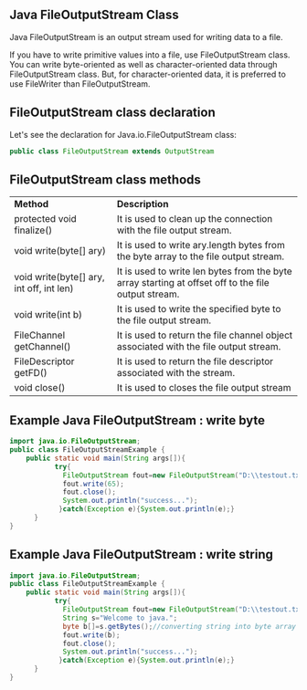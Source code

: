 ## Java FileOutputStream Class
Java FileOutputStream is an output stream used for writing data to a file.

If you have to write primitive values into a file, use FileOutputStream class. You can write byte-oriented as well as character-oriented data through FileOutputStream class. But, for character-oriented data, it is preferred to use FileWriter than FileOutputStream.

## FileOutputStream class declaration
Let's see the declaration for Java.io.FileOutputStream class:
```java
public class FileOutputStream extends OutputStream  
```

## FileOutputStream class methods
<table>
  <tr><td><b>Method</b></td>	<td><b>Description</b></td></tr>
  <tr><td>protected void finalize()</td><td>	It is used to clean up the connection with the file output stream.</td></tr>
<tr><td>void write(byte[] ary)	</td><td>It is used to write ary.length bytes from the byte array to the file output stream.</td></tr>
<tr><td>void write(byte[] ary, int off, int len)</td><td>	It is used to write len bytes from the byte array starting at offset off to the file output stream.</td></tr>
<tr><td>void write(int b)	</td><td>It is used to write the specified byte to the file output stream.</td></tr>
<tr><td>FileChannel getChannel()	</td><td>It is used to return the file channel object associated with the file output stream.</td></tr>
<tr><td>FileDescriptor getFD()	</td><td>It is used to return the file descriptor associated with the stream.</td></tr>
<tr><td>void close()	</td><td>It is used to closes the file output stream</td></tr>
</table>  

## Example Java FileOutputStream : write byte
```java
import java.io.FileOutputStream;  
public class FileOutputStreamExample {  
    public static void main(String args[]){    
           try{    
             FileOutputStream fout=new FileOutputStream("D:\\testout.txt");    
             fout.write(65);    
             fout.close();    
             System.out.println("success...");    
            }catch(Exception e){System.out.println(e);}    
      }    
}  
```

## Example Java FileOutputStream : write string
```java
import java.io.FileOutputStream;  
public class FileOutputStreamExample {  
    public static void main(String args[]){    
           try{    
             FileOutputStream fout=new FileOutputStream("D:\\testout.txt");    
             String s="Welcome to java.";    
             byte b[]=s.getBytes();//converting string into byte array    
             fout.write(b);    
             fout.close();    
             System.out.println("success...");    
            }catch(Exception e){System.out.println(e);}    
      }    
}  
```
